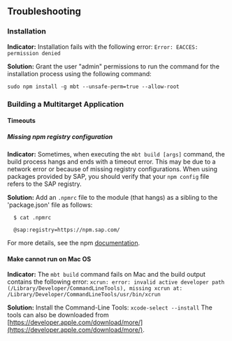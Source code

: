 ## Troubleshooting

### Installation

**Indicator:**
Installation fails with the following error:
```Error: EACCES: permission denied```
 
**Solution:**
Grant  the user "admin" permissions to run the command for the installation process using the following command:

```sudo npm install -g mbt --unsafe-perm=true --allow-root```

### Building a Multitarget Application

#### Timeouts
##### Missing npm registry configuration
**Indicator:**
Sometimes, when executing the `mbt build [args]` command, the build process hangs and ends with a timeout error.
This may be due to a network error or because of missing registry configurations.
When using packages provided by SAP, you should verify that your `npm config` file refers to the SAP registry.
   
**Solution:**
Add an `.npmrc` file to the module (that hangs) as a sibling to the 'package.json' file as follows:
```
  $ cat .npmrc

  @sap:registry=https://npm.sap.com/
```

For more details, see the npm [documentation](https://docs.npmjs.com/files/npmrc).
  
#### Make cannot run on Mac OS
**Indicator:**
The `mbt build` command fails on Mac and the build output contains the following error:
```xcrun: error: invalid active developer path (/Library/Developer/CommandLineTools), missing xcrun at: /Library/Developer/CommandLineTools/usr/bin/xcrun```

**Solution:**
Install the Command-Line Tools:
```xcode-select --install```
The tools can also be downloaded from [https://developer.apple.com/download/more/](https://developer.apple.com/download/more/).


